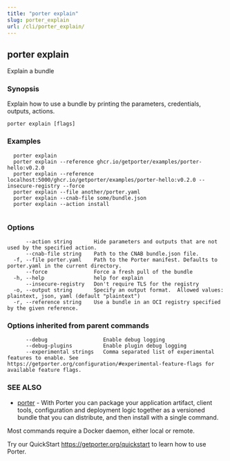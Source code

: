 ```yaml
---
title: "porter explain"
slug: porter_explain
url: /cli/porter_explain/
---
```

## porter explain

Explain a bundle

### Synopsis

Explain how to use a bundle by printing the parameters, credentials, outputs, actions.

```
porter explain [flags]
```

### Examples

```
  porter explain
  porter explain --reference ghcr.io/getporter/examples/porter-hello:v0.2.0
  porter explain --reference localhost:5000/ghcr.io/getporter/examples/porter-hello:v0.2.0 --insecure-registry --force
  porter explain --file another/porter.yaml
  porter explain --cnab-file some/bundle.json
  porter explain --action install
		  
```

### Options

```
      --action string       Hide parameters and outputs that are not used by the specified action.
      --cnab-file string    Path to the CNAB bundle.json file.
  -f, --file porter.yaml    Path to the Porter manifest. Defaults to porter.yaml in the current directory.
      --force               Force a fresh pull of the bundle
  -h, --help                help for explain
      --insecure-registry   Don't require TLS for the registry
  -o, --output string       Specify an output format.  Allowed values: plaintext, json, yaml (default "plaintext")
  -r, --reference string    Use a bundle in an OCI registry specified by the given reference.
```

### Options inherited from parent commands

```
      --debug                  Enable debug logging
      --debug-plugins          Enable plugin debug logging
      --experimental strings   Comma separated list of experimental features to enable. See https://getporter.org/configuration/#experimental-feature-flags for available feature flags.
```

### SEE ALSO

* [porter](/cli/porter/)	 - With Porter you can package your application artifact, client tools, configuration and deployment logic together as a versioned bundle that you can distribute, and then install with a single command.

Most commands require a Docker daemon, either local or remote.

Try our QuickStart https://getporter.org/quickstart to learn how to use Porter.


